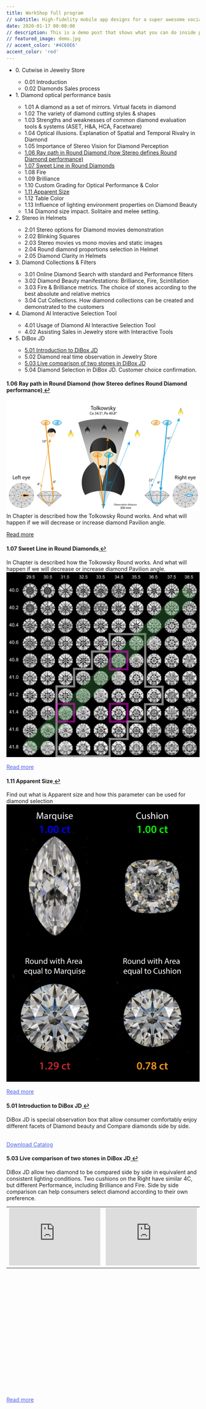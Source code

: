 ```yaml
---
title: WorkShop full program
// subtitle: High-fidelity mobile app designs for a super awesome social media company.
date: 2020-01-17 00:00:00
// description: This is a demo post that shows what you can do inside portfolio and blog posts. We’ve included everything you need to create engaging posts and case studies to show off your work in a beautiful way.
// featured_image: demo.jpg
// accent_color: '#4C60E6'
accent_color: 'red'
---
```


<ul>
  <li>0. Cutwise in Jewelry Store</li>
  <ul>
    <li>0.01 Introduction</li>
    <li>0.02 Diamonds Sales process</li>
  </ul>
  
  <li>1. Diamond optical performance basis</li>
  <ul>
  <li>1.01 A diamond as a set of mirrors. Virtual facets in diamond</li>
  <li>1.02 The variety of diamond cutting styles & shapes</li>
  <li>1.03 Strengths and weaknesses of common diamond evaluation tools & systems (ASET, H&A, HCA, Facetware)</li>
  <li>1.04 Optical illusions. Explanation of Spatial and Temporal Rivalry in Diamond</li>
  <li>1.05 Importance of Stereo Vision for Diamond Perception</li>
  <li><a class="link--accented" id="fnref:1" href="#fn:1">1.06 Ray path in Round Diamond (how Stereo defines Round Diamond performance)</a></li>
  <li><a class="link--accented" id="fnref:2" href="#fn:2">1.07 Sweet Line in Round Diamonds</a></li>
  <li>1.08 Fire</li>
  <li>1.09 Brilliance</li>
  <li>1.10 Custom Grading for Optical Performance & Color</li>
  <li><a class="link--accented" id="fnref:3" href="#fn:3">1.11 Apparent Size</a></li>
  <li>1.12 Table Color</li>
  <li>1.13 Influence of lighting environment properties on Diamond Beauty</li>
  <li>1.14 Diamond size impact. Solitaire and melee setting.</li>
  </ul>

  <li>2. Stereo in Helmets</li>
  <ul>
  <li>2.01 Stereo options for Diamond movies demonstration</li>
  <li>2.02 Blinking Squares</li>
  <li>2.03 Stereo movies vs mono movies and static images</li>
  <li>2.04 Round diamond proportions selection in Helmet</li>
  <li>2.05 Diamond Clarity in Helmets</li>
  </ul>
  
  <li>3. Diamond Collections & Filters</li>
  <ul>
  <li>3.01 Online Diamond Search with standard and Performance filters</li>
  <li>3.02 Diamond Beauty manifestations: Brilliance, Fire, Scintillation</li>
  <li>3.03 Fire & Brilliance metrics. The choice of stones according to the best absolute and relative metrics</li>
  <li>3.04 Cut Collections. How diamond collections can be created and demonstrated to the customers</li>
  </ul>
  
  <li>4. Diamond AI Interactive Selection Tool</li>
  <ul>
  <li>4.01 Usage of Diamond AI Interactive Selection Tool</li>
  <li>4.02 Assisting Sales in Jewelry store with Interactive Tools</li>
  </ul>
  
  <li>5. DiBox JD</li>
  <ul>
  <li><a class="link--accented" id="fnref:4" href="#fn:4">5.01 Introduction to DiBox JD</a></li>
  <li>5.02 Diamond real time observation in Jewelry Store</li>
  <li><a class="link--accented" id="fnref:5" href="#fn:5">5.03 Live comparison of two stones in DiBox JD</a></li>
  <li>5.04 Diamond Selection in DiBox JD. Customer choice confirmation.</li>
  </ul>
  
</ul>


<h4 id="fn:1">1.06 Ray path in Round Diamond (how Stereo defines Round Diamond performance)<a href="#fnref:1" class="reversefootnote"> ↩</a></h4>

<div class="card post__content">
<div class="card__media">
<img src="/images/Stereoscopic-and-spatial-contrast-C-001.png" alt="">
</div>
<div class="card__description">
In Chapter is described how the Tolkowsky Round works. And what will happen if we will decrease or increase diamond Pavilion angle.
</div>
</div>

<a href="/blog/ray-path-in-round-diamond">Read more</a>




<h4 id="fn:2"><strong>1.07 Sweet Line in Round Diamonds</strong><a href="#fnref:2" class="reversefootnote"> ↩</a></h4>

<div class="card post__content">
<div class="card__description">
In Chapter is described how the Tolkowsky Round works. And what will happen if we will decrease or increase diamond Pavilion angle.
</div>
<div class="card__media">
<img src="/images/Office-04-SL.jpg" alt="">
</div>
</div>

<a href="/blog/demo-post" class="project__link button--text --right" style="color: #4C60E6; --color-var: #4C60E6">Read more</a>


<h4 id="fn:3"><strong>1.11 Apparent Size</strong><a href="#fnref:3" class="reversefootnote"> ↩</a></h4>

<div class="card post__content">
<div class="card__description">
Find out what is Apparent size and how this parameter can be used for diamond selection
</div>
<div class="card__media">
<img src="/images/spread-illustration-00.jpg" alt="">
</div>
</div>

<a href="/blog/apparent-size" class="project__link button--text --right" style="color: #4C60E6; --color-var: #4C60E6">Read more</a>


<h4 id="fn:4"><strong>5.01 Introduction to DiBox JD</strong><a href="#fnref:4" class="reversefootnote"> ↩</a></h4>

<div class="card post__content">
<div class="card__description">
DiBox JD is special observation box that allow consumer comfortably enjoy different facets of Diamond beauty and Compare diamonds side by side.
</div>
<div class="card__media">
<img src="/images/Cutwise-Live-gold-03012019.png" alt="">
</div>
</div>

<a href="http://files-cdn.cutwise.com/presentation/files/CutwiseLive_Catalogue.pdf" class="project__link button--text --right" style="color: #4C60E6; --color-var: #4C60E6">Download Catalog</a>

<h4 id="fn:5"><strong>5.03 Live comparison of two stones in DiBox JD</strong><a href="#fnref:5" class="reversefootnote"> ↩</a></h4>

<div class="card post__content">
<div class="card__description">
DiBox JD allow two diamond to be compared side by side in equivalent and consistent lighting conditions.
Two cushions on the Right have similar 4C, but different Performance, including Brilliance and Fire.
Side by side comparison can help consumers select diamond according to their own preference.
</div>
<div class="card__media">
</div>
</div>

<table width="100%" height="480px">
  <tr>
    <td><iframe name="Cutwise Player" width="100%" height="100%" frameborder="0" src="https://widget.cutwise.com/video/37626?sp=43" allowfullscreen></iframe></td>
    <td><iframe name="Cutwise Player" width="100%" height="100%" frameborder="0" src="https://widget.cutwise.com/video/37627?sp=43" allowfullscreen></iframe></td>
  </tr>
</table>


<a href="/blog/dibox-jd" class="project__link button--text --right" style="color: #4C60E6; --color-var: #4C60E6">Read more</a>

